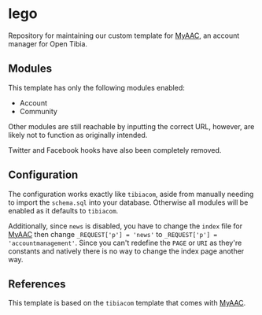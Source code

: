 # lego

Repository for maintaining our custom template for [MyAAC], an account manager for Open Tibia.

## Modules

This template has only the following modules enabled:

- Account
- Community

Other modules are still reachable by inputting the correct URL, however, are likely not to function as originally intended.

Twitter and Facebook hooks have also been completely removed.

## Configuration

The configuration works exactly like `tibiacom`, aside from manually needing to import the `schema.sql` into your database. Otherwise all modules will be enabled as it defaults to `tibiacom`.

Additionally, since `news` is disabled, you have to change the `index` file for [MyAAC] then change `_REQUEST['p'] = 'news'` to `_REQUEST['p'] = 'accountmanagement'`. Since you can't redefine the `PAGE` or `URI` as they're constants and natively there is no way to change the index page another way.

## References

This template is based on the `tibiacom` template that comes with [MyAAC].

<!-- LINKS -->

[MyAAC]: https://github.com/slawkens/myaac

